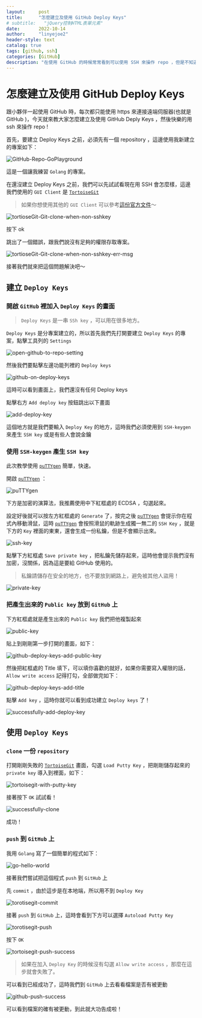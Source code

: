 ```yaml
---
layout:     post
title:      "怎麼建立及使用 GitHub Deploy Keys"
# subtitle:   "jQuery控制HTML表單元素"
date:       2022-10-14
author:     "linyejoe2"
header-style: text
catalog: true
tags: [github, ssh]
categories: [GitHub]
description: "在使用 GitHub 的時候常常看到可以使用 SSH 來操作 repo ，但是不知道怎麼用的話，看這篇就對了！<br>跟小夥伴一起使用 GitHub 時，每次都只能使用 https 來連接遠端伺服器(也就是 GitHub )，今天就來教大家怎麼建立及使用 GitHub Deply Keys ，然後快樂的用 ssh 來操作 repo !"
---
```


# 怎麼建立及使用 GitHub Deploy Keys

跟小夥伴一起使用 GitHub 時，每次都只能使用 https 來連接遠端伺服器(也就是 GitHub )，今天就來教大家怎麼建立及使用 GitHub Deply Keys ，然後快樂的用 ssh 來操作 repo !

首先，要建立 Deploy Keys 之前，必須先有一個 repository ，這邊使用我新建立的專案如下：

![GitHub-Repo-GoPlayground](https://i.imgur.com/ga1anpt.png)

這是一個讓我練習 `Golang` 的專案。

在還沒建立 Deploy Keys 之前，我們可以先試試看現在用 SSH 會怎麼樣，這邊我們使用的 `GUI Client` 是 [`TortoiseGit`]

> 如果你想使用其他的 `GUI Client` 可以參考[這份官方文件](https://git-scm.com/downloads/guis)～

![tortioseGit-Git-clone-when-non-sshkey](https://i.imgur.com/5OjmWf4.png)

按下 ok

跳出了一個錯誤，跟我們說沒有足夠的權限存取專案。

![tortioseGit-Git-clone-when-non-sshkey-err-msg](https://i.imgur.com/jBDwYgF.png)

接著我們就來把這個問題解決吧～

## 建立 `Deploy Keys`

### 開啟 `GitHub` 裡加入 `Deploy Keys` 的畫面

> `Deploy Keys` 是一串 `SSh key` ，可以用在很多地方。

`Deploy Keys` 是分專案建立的，所以首先我們先打開要建立 `Deploy Keys` 的專案，點擊工具列的 `Settings`

![open-github-to-repo-setting](https://i.imgur.com/7cRv9rM.png)

然後我們要點擊左邊功能列裡的 `Deploy keys`

![github-on-deploy-keys](https://i.imgur.com/ratAggU.png)

這時可以看到畫面上，我們還沒有任何 Deploy keys

點擊右方 `Add deploy key` 按鈕跳出以下畫面

![add-deploy-key](https://i.imgur.com/JN3UV20.png)

這個地方就是我們要輸入 `Deploy Key` 的地方，這時我們必須使用到 `SSH-keygen` 來產生 `SSH key` 或是有些人會說金鑰

### 使用 `SSH-keygen` 產生 `SSH key`

此次教學使用 [`puTTYgen`] 簡單，快速。

開啟 [`puTTYgen`] ：

![puTTYgen](https://i.imgur.com/qJQZ11f.png)

下方是加密的演算法，我推薦使用中下紅框處的 ECDSA ，勾選起來。

設定好後就可以按左方紅框處的 `Generate` 了，按完之後 [`puTTYgen`] 會提示你在程式內移動滑鼠，這時 [`puTTYgen`] 會按照滑鼠的軌跡生成獨一無二的 `SSH Key` ，就是下方的 `Key` 裡面的東東，還會生成一份私鑰，但是不會顯示出來。

![ssh-key](https://i.imgur.com/41LnP1C.png)

點擊下方紅框處 `Save private key` ，把私鑰先儲存起來，這時他會提示我們沒有加密，沒關係，因為這是要給 GitHub 使用的。

> 私鑰請儲存在安全的地方，也不要放到網路上，避免被其他人盜用！

![private-key](https://i.imgur.com/T9pcEHJ.png)

### 把產生出來的 `Public key` 放到 `GitHub` 上

下方紅框處就是產生出來的 `Public key` 我們把他複製起來

![public-key](https://i.imgur.com/16G6xih.png)

貼上到剛剛第一步打開的畫面，如下：

![github-deploy-keys-add-public-key](https://i.imgur.com/DExwvaL.png)

然後把紅框處的 Title 填下，可以填你喜歡的就好，如果你需要寫入權限的話， `Allow write access` 記得打勾，全部做完如下：

![github-deploy-keys-add-title](https://i.imgur.com/HpX1Nx8.png)

點擊 `Add key` ，這時你就可以看到成功建立 `Deploy keys` 了！

![successfully-add-deploy-key](https://i.imgur.com/43elqH7.png)

## 使用 `Deploy Keys`

### `clone` 一份 `repository`

打開剛剛失敗的 [`TortoiseGit`] 畫面，勾選 `Load Putty Key` ，把剛剛儲存起來的 `private key` 導入到裡面，如下：

![tortoisegit-with-putty-key](https://i.imgur.com/qzHl4MM.png)

接著按下 `OK` 試試看！

![successfully-clone](https://i.imgur.com/csVhs3a.png)

成功！

### `push` 到 `GitHub` 上

我用 `Golang` 寫了一個簡單的程式如下：

![go-hello-world](https://i.imgur.com/trhxnOq.png)

接著我們嘗試把這個程式 `push` 到 `GitHub` 上

先 `commit` ，由於這步是在本地端，所以用不到 `Deploy Key`

![torotisegit-commit](https://i.imgur.com/pLm4Wyu.png)

接著 `push` 到 `GitHub` 上，這時會看到下方可以選擇 `Autoload Putty Key`

![torotisegit-push](https://i.imgur.com/EYtni47.png)

按下 `OK`

![tortoisegit-push-success](https://i.imgur.com/TTb0qig.png)

> 如果在加入 `Deploy Key` 的時候沒有勾選 `Allow write access` ，那麼在這步就會失敗了。

可以看到已經成功了，這時我們到 `GitHub` 上去看看檔案是否有被更動

![github-push-success](https://i.imgur.com/sf8cLFy.png)

可以看到檔案的確有被更動，到此就大功告成啦！

[`puTTYgen`]:https://www.puttygen.com/
[`TortoiseGit`]:https://tortoisegit.org/
